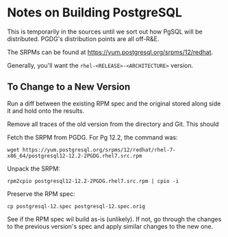 # Notes on Building PostgreSQL

This is temporarily in the sources until we sort out how PgSQL will be
distributed.  PGDG's distribution points are all off-R&E.

The SRPMs can be found at https://yum.postgresql.org/srpms/12/redhat.

Generally, you'll want the `rhel-<RELEASE>-<ARCHITECTURE>` version.

## To Change to a New Version

Run a diff between the existing RPM spec and the original stored along
side it and hold onto the results.

Remove all traces of the old version from the directory and Git.  This should 

Fetch the SRPM from PGDG.  For Pg 12.2, the command was:
```
wget https://yum.postgresql.org/srpms/12/redhat/rhel-7-x86_64/postgresql12-12.2-2PGDG.rhel7.src.rpm
```

Unpack the SRPM:
```
rpm2cpio postgresql12-12.2-2PGDG.rhel7.src.rpm | cpio -i
```

Preserve the RPM spec:
```
cp postgresql-12.spec postgresql-12.spec.orig
```

See if the RPM spec wil build as-is (unlikely).  If not, go through
the changes to the previous version's spec and apply similar changes
to the new one.
